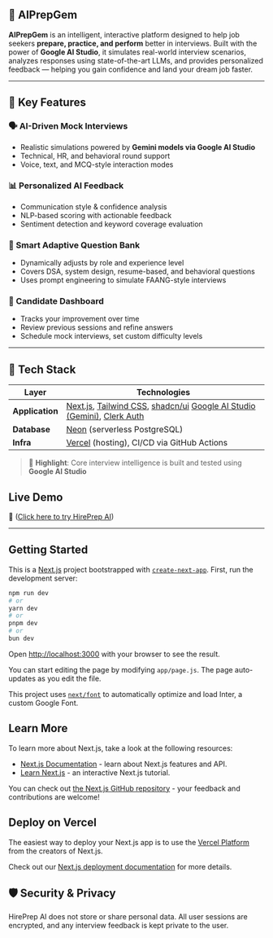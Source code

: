 ## 🤖 AIPrepGem

**AIPrepGem** is an intelligent, interactive platform designed to help job seekers **prepare, practice, and perform** better in interviews. Built with the power of **Google AI Studio**, it simulates real-world interview scenarios, analyzes responses using state-of-the-art LLMs, and provides personalized feedback — helping you gain confidence and land your dream job faster.

---

## 🎯 Key Features

### 🗣️ AI-Driven Mock Interviews
- Realistic simulations powered by **Gemini models via Google AI Studio**
- Technical, HR, and behavioral round support
- Voice, text, and MCQ-style interaction modes

### 📊 Personalized AI Feedback
- Communication style & confidence analysis
- NLP-based scoring with actionable feedback
- Sentiment detection and keyword coverage evaluation

### 🧠 Smart Adaptive Question Bank
- Dynamically adjusts by role and experience level
- Covers DSA, system design, resume-based, and behavioral questions
- Uses prompt engineering to simulate FAANG-style interviews

### 🔐 Candidate Dashboard
- Tracks your improvement over time
- Review previous sessions and refine answers
- Schedule mock interviews, set custom difficulty levels

---

## 🧰 Tech Stack

| Layer        | Technologies                                                                   |
|--------------|--------------------------------------------------------------------------------|
| **Application** | [Next.js](https://nextjs.org), [Tailwind CSS](https://tailwindcss.com), [shadcn/ui](https://ui.shadcn.com) [Google AI Studio (Gemini)](https://makersuite.google.com/),  [Clerk Auth](https://clerk.dev)|
| **Database** | [Neon](https://neon.tech) (serverless PostgreSQL)                              |
| **Infra**    | [Vercel](https://vercel.com) (hosting), CI/CD via GitHub Actions               |

> 🧠 **Highlight**: Core interview intelligence is built and tested using **Google AI Studio**

## Live Demo

🚀 ([Click here to try HirePrep AI](https://ai-prep-gem.vercel.app/))

---

## Getting Started

This is a [Next.js](https://nextjs.org/) project bootstrapped with [`create-next-app`](https://github.com/vercel/next.js/tree/canary/packages/create-next-app).
First, run the development server:

```bash
npm run dev
# or
yarn dev
# or
pnpm dev
# or
bun dev
```

Open [http://localhost:3000](http://localhost:3000) with your browser to see the result.

You can start editing the page by modifying `app/page.js`. The page auto-updates as you edit the file.

This project uses [`next/font`](https://nextjs.org/docs/basic-features/font-optimization) to automatically optimize and load Inter, a custom Google Font.

## Learn More

To learn more about Next.js, take a look at the following resources:

- [Next.js Documentation](https://nextjs.org/docs) - learn about Next.js features and API.
- [Learn Next.js](https://nextjs.org/learn) - an interactive Next.js tutorial.

You can check out [the Next.js GitHub repository](https://github.com/vercel/next.js/) - your feedback and contributions are welcome!

## Deploy on Vercel

The easiest way to deploy your Next.js app is to use the [Vercel Platform](https://vercel.com/new?utm_medium=default-template&filter=next.js&utm_source=create-next-app&utm_campaign=create-next-app-readme) from the creators of Next.js.

Check out our [Next.js deployment documentation](https://nextjs.org/docs/deployment) for more details.

## 🛡️ Security & Privacy
HirePrep AI does not store or share personal data. All user sessions are encrypted, and any interview feedback is kept private to the user.
